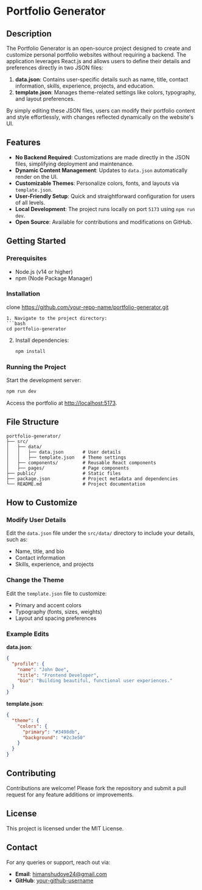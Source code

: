 
# Portfolio Generator

## Description
The Portfolio Generator is an open-source project designed to create and customize personal portfolio websites without requiring a backend. The application leverages React.js and allows users to define their details and preferences directly in two JSON files:

1. **data.json**: Contains user-specific details such as name, title, contact information, skills, experience, projects, and education.
2. **template.json**: Manages theme-related settings like colors, typography, and layout preferences.

By simply editing these JSON files, users can modify their portfolio content and style effortlessly, with changes reflected dynamically on the website's UI.

## Features
- **No Backend Required**: Customizations are made directly in the JSON files, simplifying deployment and maintenance.
- **Dynamic Content Management**: Updates to `data.json` automatically render on the UI.
- **Customizable Themes**: Personalize colors, fonts, and layouts via `template.json`.
- **User-Friendly Setup**: Quick and straightforward configuration for users of all levels.
- **Local Development**: The project runs locally on port `5173` using `npm run dev`.
- **Open Source**: Available for contributions and modifications on GitHub.

## Getting Started

### Prerequisites
- Node.js (v14 or higher)
- npm (Node Package Manager)

### Installation
 clone https://github.com/your-repo-name/portfolio-generator.git
   ```
1. Navigate to the project directory:
   ```bash
   cd portfolio-generator
   ```
2. Install dependencies:
   ```bash
   npm install
   ```

### Running the Project
Start the development server:
```bash
npm run dev
```
Access the portfolio at [http://localhost:5173](http://localhost:5173).

## File Structure
```
portfolio-generator/
├── src/
│   ├── data/
│   │   ├── data.json       # User details
│   │   ├── template.json   # Theme settings
│   ├── components/         # Reusable React components
│   ├── pages/              # Page components
├── public/                 # Static files
├── package.json            # Project metadata and dependencies
└── README.md               # Project documentation
```

## How to Customize

### Modify User Details
Edit the `data.json` file under the `src/data/` directory to include your details, such as:
- Name, title, and bio
- Contact information
- Skills, experience, and projects

### Change the Theme
Edit the `template.json` file to customize:
- Primary and accent colors
- Typography (fonts, sizes, weights)
- Layout and spacing preferences

### Example Edits
**data.json**:
```json
{
  "profile": {
    "name": "John Doe",
    "title": "Frontend Developer",
    "bio": "Building beautiful, functional user experiences."
  }
}
```

**template.json**:
```json
{
  "theme": {
    "colors": {
      "primary": "#3498db",
      "background": "#2c3e50"
    }
  }
}
```

## Contributing
Contributions are welcome! Please fork the repository and submit a pull request for any feature additions or improvements.

## License
This project is licensed under the MIT License.

## Contact
For any queries or support, reach out via:
- **Email**: himanshudoye24@gmail.com
- **GitHub**: [your-github-username](https://github.com/your-github-username)
